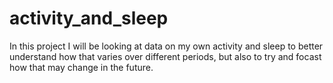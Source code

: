 # activity_and_sleep
In this project I will be looking at data on my own activity and sleep to better understand how that varies over different periods, but also to try and focast how that may change in the future.
